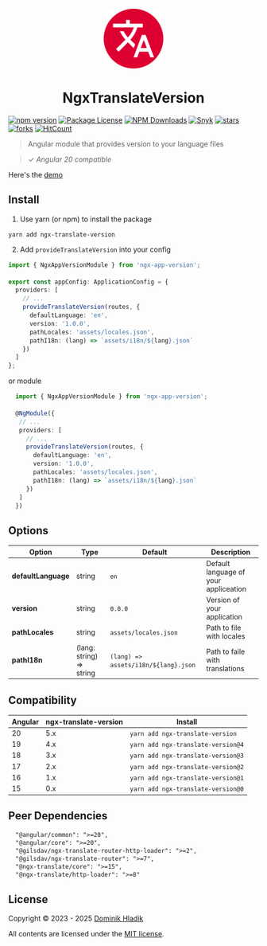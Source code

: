 <p align="center">
  <a href="https://github.com/Celtian/ngx-translate-version" target="blank"><img src="assets/logo.svg?sanitize=true" alt="" width="120"></a>
  <h1 align="center">NgxTranslateVersion</h1>
</p>

[![npm version](https://badge.fury.io/js/ngx-translate-version.svg)](https://badge.fury.io/js/ngx-translate-version)
[![Package License](https://img.shields.io/npm/l/ngx-translate-version.svg)](https://www.npmjs.com/ngx-translate-version)
[![NPM Downloads](https://img.shields.io/npm/dm/ngx-translate-version.svg)](https://www.npmjs.com/ngx-translate-version)
[![Snyk](https://snyk.io/advisor/npm-package/ngx-translate-version/badge.svg)](https://snyk.io/advisor/npm-package/ngx-translate-version)
[![stars](https://badgen.net/github/stars/celtian/ngx-translate-version)](https://github.com/celtian/ngx-translate-version/)
[![forks](https://badgen.net/github/forks/celtian/ngx-translate-version)](https://github.com/celtian/ngx-translate-version/)
[![HitCount](http://hits.dwyl.com/celtian/ngx-translate-version.svg)](http://hits.dwyl.com/celtian/ngx-translate-version)

> Angular module that provides version to your language files

> ✓ _Angular 20 compatible_

Here's the [demo](http://celtian.github.io/ngx-translate-version/)

## Install

1. Use yarn (or npm) to install the package

```terminal
yarn add ngx-translate-version
```

2. Add `provideTranslateVersion` into your config

```typescript
import { NgxAppVersionModule } from 'ngx-app-version';

export const appConfig: ApplicationConfig = {
  providers: [
    // ...
    provideTranslateVersion(routes, {
      defaultLanguage: 'en',
      version: '1.0.0',
      pathLocales: 'assets/locales.json',
      pathI18n: (lang) => `assets/i18n/${lang}.json`
    })
  ]
};
```

or module

```typescript
  import { NgxAppVersionModule } from 'ngx-app-version';

  @NgModule({
   // ...
   providers: [
     // ...
     provideTranslateVersion(routes, {
       defaultLanguage: 'en',
       version: '1.0.0',
       pathLocales: 'assets/locales.json',
       pathI18n: (lang) => `assets/i18n/${lang}.json`
     })
   ]
  })
```

## Options

| Option              | Type                     | Default                              | Description                           |
| ------------------- | ------------------------ | ------------------------------------ | ------------------------------------- |
| **defaultLanguage** | string                   | `en`                                 | Default language of your appliceation |
| **version**         | string                   | `0.0.0`                              | Version of your application           |
| **pathLocales**     | string                   | `assets/locales.json`                | Path to file with locales             |
| **pathI18n**        | (lang: string) => string | `(lang) => assets/i18n/${lang}.json` | Path to faile with translations       |

## Compatibility

| Angular | ngx-translate-version | Install                            |
| ------- | --------------------- | ---------------------------------- |
| 20      | 5.x                   | `yarn add ngx-translate-version`   |
| 19      | 4.x                   | `yarn add ngx-translate-version@4` |
| 18      | 3.x                   | `yarn add ngx-translate-version@3` |
| 17      | 2.x                   | `yarn add ngx-translate-version@2` |
| 16      | 1.x                   | `yarn add ngx-translate-version@1` |
| 15      | 0.x                   | `yarn add ngx-translate-version@0` |

## Peer Dependencies

```
  "@angular/common": ">=20",
  "@angular/core": ">=20",
  "@gilsdav/ngx-translate-router-http-loader": ">=2",
  "@gilsdav/ngx-translate-router": ">=7",
  "@ngx-translate/core": ">=15",
  "@ngx-translate/http-loader": ">=8"
```

## License

Copyright &copy; 2023 - 2025 [Dominik Hladik](https://github.com/Celtian)

All contents are licensed under the [MIT license].

[mit license]: LICENSE
